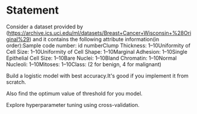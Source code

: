 # Statement

Consider a dataset provided by   (https://archive.ics.uci.edu/ml/datasets/Breast+Cancer+Wisconsin+%28Original%29) 
and it contains the following attribute information(in order):Sample code number: id numberClump Thickness: 1–10Uniformity of Cell Size: 1–10Uniformity of Cell Shape: 1–10Marginal Adhesion: 1–10Single Epithelial Cell Size: 1–10Bare Nuclei: 1–10Bland Chromatin: 1–10Normal Nucleoli: 1–10Mitoses: 1–10Class: (2 for benign, 4 for malignant)

Build a logistic model  with best accuracy.It's good if you implement it from scratch.

Also find the optimum value of threshold  for you model.

Explore hyperparameter tuning using cross-validation.

